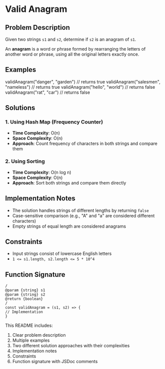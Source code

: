 # Valid Anagram

## Problem Description
Given two strings `s1` and `s2`, determine if `s2` is an anagram of `s1`.

An **anagram** is a word or phrase formed by rearranging the letters of another word or phrase, using all the original letters exactly once.

## Examples

validAnagram("danger", "garden") // returns true
validAnagram("salesmen", "nameless") // returns true
validAnagram("hello", "world") // returns false
validAnagram("rat", "car") // returns false

## Solutions

### 1. Using Hash Map (Frequency Counter)
- **Time Complexity**: O(n)
- **Space Complexity**: O(n)
- **Approach**: Count frequency of characters in both strings and compare them

### 2. Using Sorting
- **Time Complexity**: O(n log n)
- **Space Complexity**: O(n)
- **Approach**: Sort both strings and compare them directly

## Implementation Notes
- The solution handles strings of different lengths by returning `false`
- Case-sensitive comparison (e.g., "A" and "a" are considered different characters)
- Empty strings of equal length are considered anagrams

## Constraints
- Input strings consist of lowercase English letters
- `1 <= s1.length, s2.length <= 5 * 10^4`

## Function Signature
```
/
@param {string} s1
@param {string} s2
@return {boolean}
/
const validAnagram = (s1, s2) => {
// Implementation
}

```

This README includes:
1. Clear problem description
2. Multiple examples
3. Two different solution approaches with their complexities
4. Implementation notes
5. Constraints
6. Function signature with JSDoc comments
